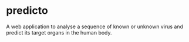 # predicto
A web application to analyse a sequence of known or unknown virus and predict its target organs in the human body.
